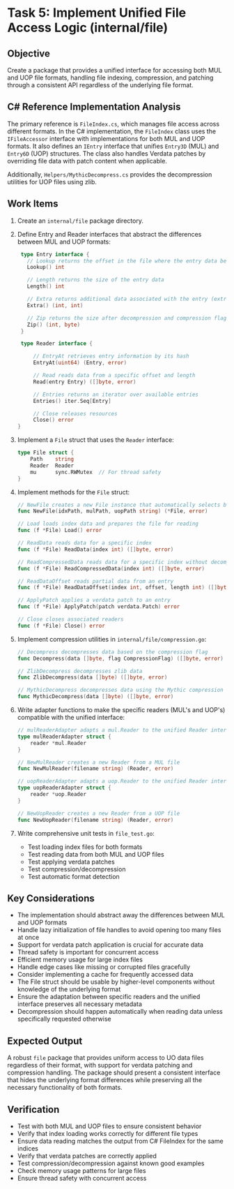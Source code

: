 # Task 5: Implement Unified File Access Logic (internal/file)

## Objective

Create a package that provides a unified interface for accessing both MUL and UOP file formats, handling file indexing, compression, and patching through a consistent API regardless of the underlying file format.

## C# Reference Implementation Analysis

The primary reference is `FileIndex.cs`, which manages file access across different formats. In the C# implementation, the `FileIndex` class uses the `IFileAccessor` interface with implementations for both MUL and UOP formats. It also defines an `IEntry` interface that unifies `Entry3D` (MUL) and `Entry6D` (UOP) structures. The class also handles Verdata patches by overriding file data with patch content when applicable.

Additionally, `Helpers/MythicDecompress.cs` provides the decompression utilities for UOP files using zlib.

## Work Items

1. Create an `internal/file` package directory.

2. Define Entry and Reader interfaces that abstract the differences between MUL and UOP formats:

   ```go
    type Entry interface {
      // Lookup returns the offset in the file where the entry data begins
      Lookup() int

      // Length returns the size of the entry data
      Length() int

      // Extra returns additional data associated with the entry (extra1, extra2)
      Extra() (int, int)

      // Zip returns the size after decompression and compression flag (0=none, 1=zlib, 2=mythic)
      Zip() (int, byte)
    }

    type Reader interface {

        // EntryAt retrieves entry information by its hash
        EntryAt(uint64) (Entry, error)

        // Read reads data from a specific offset and length
        Read(entry Entry) ([]byte, error)

        // Entries returns an iterator over available entries
        Entries() iter.Seq[Entry]

        // Close releases resources
        Close() error
   }
   ```

3. Implement a `File` struct that uses the `Reader` interface:

   ```go
   type File struct {
       Path    string
       Reader  Reader
       mu      sync.RWMutex  // For thread safety
   }
   ```

4. Implement methods for the `File` struct:

   ```go
   // NewFile creates a new File instance that automatically selects between MUL and UOP formats
   func NewFile(idxPath, mulPath, uopPath string) (*File, error)

   // Load loads index data and prepares the file for reading
   func (f *File) Load() error

   // ReadData reads data for a specific index
   func (f *File) ReadData(index int) ([]byte, error)

   // ReadCompressedData reads data for a specific index without decompressing
   func (f *File) ReadCompressedData(index int) ([]byte, error)

   // ReadDataOffset reads partial data from an entry
   func (f *File) ReadDataOffset(index int, offset, length int) ([]byte, error)

   // ApplyPatch applies a verdata patch to an entry
   func (f *File) ApplyPatch(patch verdata.Patch) error

   // Close closes associated readers
   func (f *File) Close() error
   ```

5. Implement compression utilities in `internal/file/compression.go`:

   ```go
   // Decompress decompresses data based on the compression flag
   func Decompress(data []byte, flag CompressionFlag) ([]byte, error)

   // ZlibDecompress decompresses zlib data
   func ZlibDecompress(data []byte) ([]byte, error)

   // MythicDecompress decompresses data using the Mythic compression algorithm
   func MythicDecompress(data []byte) ([]byte, error)
   ```

6. Write adapter functions to make the specific readers (MUL's and UOP's) compatible with the unified interface:

   ```go
   // mulReaderAdapter adapts a mul.Reader to the unified Reader interface
   type mulReaderAdapter struct {
       reader *mul.Reader
   }

   // NewMulReader creates a new Reader from a MUL file
   func NewMulReader(filename string) (Reader, error)

   // uopReaderAdapter adapts a uop.Reader to the unified Reader interface
   type uopReaderAdapter struct {
       reader *uop.Reader
   }

   // NewUopReader creates a new Reader from a UOP file
   func NewUopReader(filename string) (Reader, error)
   ```

7. Write comprehensive unit tests in `file_test.go`:
   - Test loading index files for both formats
   - Test reading data from both MUL and UOP files
   - Test applying verdata patches
   - Test compression/decompression
   - Test automatic format detection

## Key Considerations

- The implementation should abstract away the differences between MUL and UOP formats
- Handle lazy initialization of file handles to avoid opening too many files at once
- Support for verdata patch application is crucial for accurate data
- Thread safety is important for concurrent access
- Efficient memory usage for large index files
- Handle edge cases like missing or corrupted files gracefully
- Consider implementing a cache for frequently accessed data
- The File struct should be usable by higher-level components without knowledge of the underlying format
- Ensure the adaptation between specific readers and the unified interface preserves all necessary metadata
- Decompression should happen automatically when reading data unless specifically requested otherwise

## Expected Output

A robust `file` package that provides uniform access to UO data files regardless of their format, with support for verdata patching and compression handling. The package should present a consistent interface that hides the underlying format differences while preserving all the necessary functionality of both formats.

## Verification

- Test with both MUL and UOP files to ensure consistent behavior
- Verify that index loading works correctly for different file types
- Ensure data reading matches the output from C# FileIndex for the same indices
- Verify that verdata patches are correctly applied
- Test compression/decompression against known good examples
- Check memory usage patterns for large files
- Ensure thread safety with concurrent access
